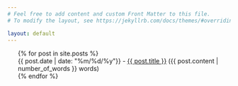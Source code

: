 ```yaml
---
# Feel free to add content and custom Front Matter to this file.
# To modify the layout, see https://jekyllrb.com/docs/themes/#overriding-theme-defaults

layout: default
---
```


<!-- show all the posts -->

<ul>
  {% for post in site.posts %}
    <li style="list-style: none;">
    {{ post.date | date: "%m/%d/%y"}} -
       <a href="{{ post.url }}">{{ post.title }}</a>
       <!-- how to overwrite ro -->
       <span class="post-words">
       ({{ post.content | number_of_words }} words)
       </span>
    </li>
  {% endfor %}
</ul>
